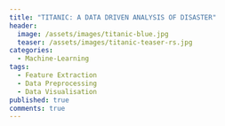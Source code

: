 ```yaml
---
title: "TITANIC: A DATA DRIVEN ANALYSIS OF DISASTER"
header:
  image: /assets/images/titanic-blue.jpg
  teaser: /assets/images/titanic-teaser-rs.jpg
categories:
  - Machine-Learning
tags:
  - Feature Extraction
  - Data Preprocessing
  - Data Visualisation
published: true
comments: true
---
```

